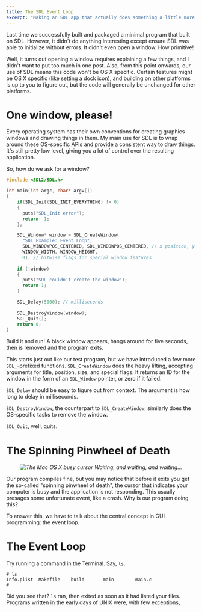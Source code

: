 ```yaml
---
title: The SDL Event Loop
excerpt: "Making an SDL app that actually does something a little more interesting than last time"
---
```


Last time we successfully built and packaged a minimal program that built on SDL. However, it didn't do anything interesting except ensure SDL was able to initialize without errors. It didn't even open a window. How primitive!

Well, it turns out opening a window requires explaining a few things, and I didn't want to put too much in one post. Also, from this point onwards, our use of SDL means this code won't be OS X specific. Certain features might be OS X specific (like setting a dock icon), and building on other platforms is up to you to figure out, but the code will generally be unchanged for other platforms.

# One window, please!

Every operating system has their own conventions for creating graphics windows and drawing things in them. My main use for SDL is to wrap around these OS-specific APIs and provide a consistent way to draw things. It's still pretty low level, giving you a lot of control over the resulting application.

So, how do we ask for a window? 

```c
#include <SDL2/SDL.h>

int main(int argc, char* argv[])
{
    if(SDL_Init(SDL_INIT_EVERYTHING) != 0)
    {
      puts("SDL_Init error");
      return -1;
    };

    SDL_Window* window = SDL_CreateWindow(
      "SDL Example: Event Loop",
      SDL_WINDOWPOS_CENTERED, SDL_WINDOWPOS_CENTERED, // x position, y position
      WINDOW_WIDTH, WINDOW_HEIGHT,
      0); // bitwise flags for special window features
    
    if (!window)
    {
      puts("SDL couldn't create the window");
      return 1;
    }

    SDL_Delay(5000); // milliseconds
    
    SDL_DestroyWindow(window);
    SDL_Quit();
    return 0;
}
```

Build it and run! A black window appears, hangs around for five seconds, then is removed and the program exits.

This starts just out like our test program, but we have introduced a few more `SDL_`-prefixed functions. `SDL_CreateWindow` does the heavy lifting, accepting arguments for title, position, size, and special flags. It returns an ID for the window in the form of an `SDL_Window` pointer, or zero if it failed.

`SDL_Delay` should be easy to figure out from context. The argument is how long to delay in milliseconds.

`SDL_DestroyWindow`, the counterpart to `SDL_CreateWindow`, similarly does the OS-specific tasks to remove the window.

`SDL_Quit`, well, quits.

# The Spinning Pinwheel of Death


<div style="text-align: center; font-style: italic">
  <img src="spod.gif" alt="The Mac OS X busy cursor">
  Waiting, and waiting, and waiting...
</div>

Our program compiles fine, but you may notice that before it exits you get the so-called "spinning pinwheel of death", the cursor that indicates your computer is busy and the application is not responding. This usually presages some unfortunate event, like a crash. Why is our program doing this?

To answer this, we have to talk about the central concept in GUI programming: the event loop.

# The Event Loop

Try running a command in the Terminal. Say, `ls`.

```
# ls
Info.plist  Makefile    build       main        main.c
#
```

Did you see that? `ls` ran, then exited as soon as it had listed your files. Programs written in the early days of UNIX were, with few exceptions, 